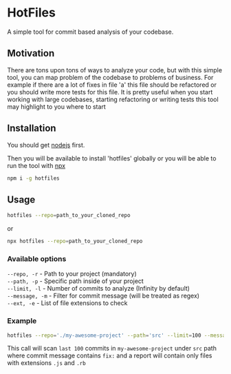 # HotFiles

A simple tool for commit based analysis of your codebase.

## Motivation

There are tons upon tons of ways to analyze your code, but with this simple tool, you can map problem of the codebase to problems of business. For example if there are a lot of fixes in file 'a' this file should be refactored or you should write more tests for this file.
It is pretty useful when you start working with large codebases, starting refactoring or writing tests this tool may highlight to  you where to start

## Installation

You should get [nodejs](https://nodejs.org/en/) first.

Then you will be available to install 'hotfiles' globally or you will be able to run the tool with [npx](https://www.npmjs.com/package/npx)
```sh
npm i -g hotfiles
```

## Usage

```sh
hotfiles --repo=path_to_your_cloned_repo
```
or
```sh
npx hotfiles --repo=path_to_your_cloned_repo
```

### Available options
`--repo, -r` - Path to your project (mandatory)  
`--path, -p` - Specific path inside of your project  
`--limit, -l` - Number of commits to analyze (Infinity by default)  
`--message, -m` - Filter for commit message (will be treated as regex)  
`--ext, -e` - List of file extensions to check


### Example

```sh
hotfiles --repo='./my-awesome-project' --path='src' --limit=100 --message='fix:' --ext=.js --ext=.rb
```
This call will scan `last 100` commits in `my-awesome-project` under `src` path where commit message contains `fix:` and a report will contain only files with extensions `.js` and `.rb`
